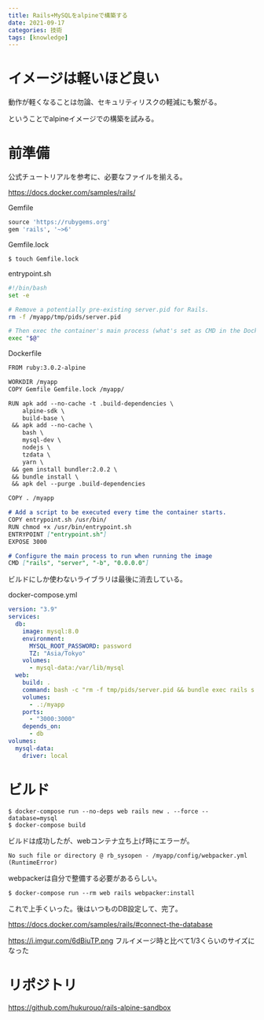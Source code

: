 ```yaml
---
title: Rails+MySQLをalpineで構築する
date: 2021-09-17
categories: 技術
tags: [knowledge]
---
```


# イメージは軽いほど良い

動作が軽くなることは勿論、セキュリティリスクの軽減にも繋がる。

ということでalpineイメージでの構築を試みる。

# 前準備

公式チュートリアルを参考に、必要なファイルを揃える。

https://docs.docker.com/samples/rails/

Gemfile
~~~ruby
source 'https://rubygems.org'
gem 'rails', '~>6'
~~~

Gemfile.lock
~~~
$ touch Gemfile.lock
~~~

entrypoint.sh
~~~bash
#!/bin/bash
set -e

# Remove a potentially pre-existing server.pid for Rails.
rm -f /myapp/tmp/pids/server.pid

# Then exec the container's main process (what's set as CMD in the Dockerfile).
exec "$@"
~~~

Dockerfile
~~~md
FROM ruby:3.0.2-alpine

WORKDIR /myapp
COPY Gemfile Gemfile.lock /myapp/

RUN apk add --no-cache -t .build-dependencies \
    alpine-sdk \
    build-base \
 && apk add --no-cache \ 
    bash \
    mysql-dev \
    nodejs \
    tzdata \
    yarn \
 && gem install bundler:2.0.2 \
 && bundle install \
 && apk del --purge .build-dependencies

COPY . /myapp

# Add a script to be executed every time the container starts.
COPY entrypoint.sh /usr/bin/
RUN chmod +x /usr/bin/entrypoint.sh
ENTRYPOINT ["entrypoint.sh"]
EXPOSE 3000

# Configure the main process to run when running the image
CMD ["rails", "server", "-b", "0.0.0.0"]
~~~

ビルドにしか使わないライブラリは最後に消去している。

docker-compose.yml
~~~yml
version: "3.9"
services:
  db:
    image: mysql:8.0
    environment:
      MYSQL_ROOT_PASSWORD: password
      TZ: "Asia/Tokyo"
    volumes:
      - mysql-data:/var/lib/mysql
  web:
    build: .
    command: bash -c "rm -f tmp/pids/server.pid && bundle exec rails s -p 3000 -b '0.0.0.0'"
    volumes:
      - .:/myapp
    ports:
      - "3000:3000"
    depends_on:
      - db
volumes:
  mysql-data:
    driver: local
~~~

# ビルド

~~~
$ docker-compose run --no-deps web rails new . --force --database=mysql
$ docker-compose build
~~~

ビルドは成功したが、webコンテナ立ち上げ時にエラーが。

~~~
No such file or directory @ rb_sysopen - /myapp/config/webpacker.yml (RuntimeError)
~~~

webpackerは自分で整備する必要があるらしい。

~~~
$ docker-compose run --rm web rails webpacker:install
~~~

これで上手くいった。後はいつものDB設定して、完了。

https://docs.docker.com/samples/rails/#connect-the-database

https://i.imgur.com/6dBiuTP.png
フルイメージ時と比べて1/3くらいのサイズになった

# リポジトリ

https://github.com/hukurouo/rails-alpine-sandbox